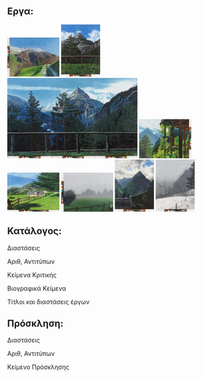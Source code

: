 ## Εργα:

<img src="./assets/trasquera1.jpg" height="90px" width="120px" />

<img src="./assets/trasquera2.jpg" height="120px" width="90px" />

<img src="./assets/trasquera3.jpg" height="185px" width="300px" />

<img src="./assets/trasquera4.jpg" height="90px" width="120px" />

<img src="./assets/trasquera5.jpg" height="90px" width="120px" />

<img src="./assets/trasquera6.jpg" height="90px" width="120px" />

<img src="./assets/trasquera7.jpg" height="120px" width="90px" />

<img src="./assets/trasquera8.jpg" height="120px" width="90px" />

## Κατάλογος:

Διαστάσεις

Αριθ, Αντιτύπων

Κείμενα Κριτικής

Βιογραφικά Κείμενα

Τίτλοι και διαστάσεις έργων



## Πρόσκληση:

Διαστάσεις

Αριθ, Αντιτύπων

Κείμενο Πρόσκλησης

